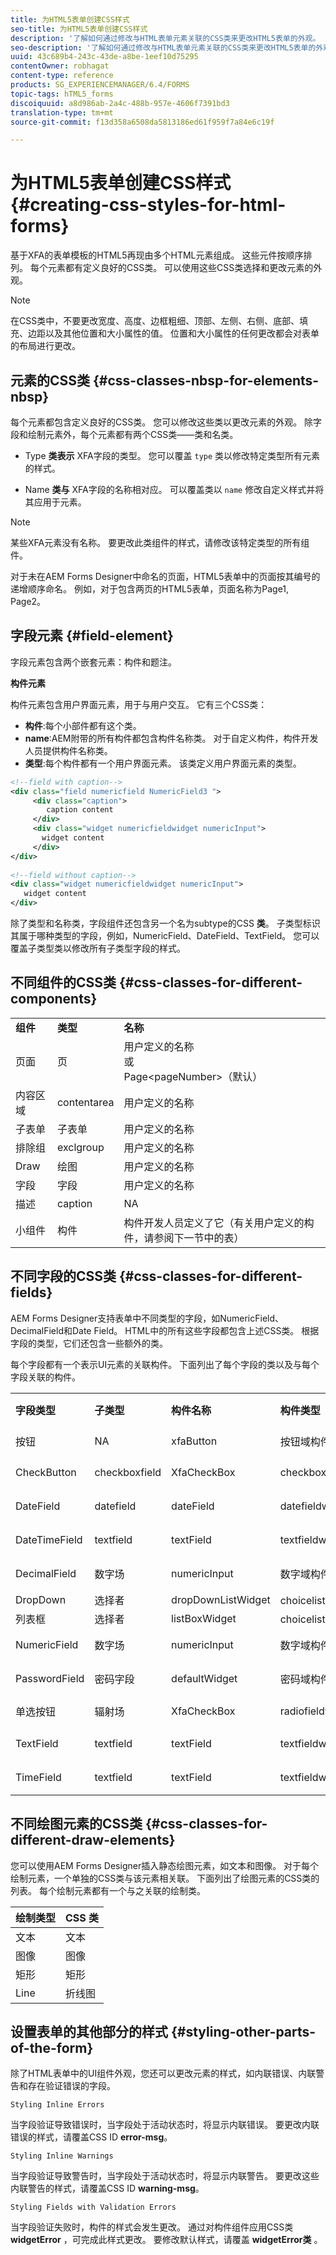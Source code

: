 ```yaml
---
title: 为HTML5表单创建CSS样式
seo-title: 为HTML5表单创建CSS样式
description: '了解如何通过修改与HTML表单元素关联的CSS类来更改HTML5表单的外观。 '
seo-description: '了解如何通过修改与HTML表单元素关联的CSS类来更改HTML5表单的外观。 '
uuid: 43c689b4-243c-43de-a8be-1eef10d75295
contentOwner: robhagat
content-type: reference
products: SG_EXPERIENCEMANAGER/6.4/FORMS
topic-tags: hTML5_forms
discoiquuid: a8d986ab-2a4c-488b-957e-4606f7391bd3
translation-type: tm+mt
source-git-commit: f13d358a6508da5813186ed61f959f7a84e6c19f

---
```



# 为HTML5表单创建CSS样式 {#creating-css-styles-for-html-forms}

基于XFA的表单模板的HTML5再现由多个HTML元素组成。 这些元件按顺序排列。 每个元素都有定义良好的CSS类。 可以使用这些CSS类选择和更改元素的外观。

>[!NOTE]
>
>在CSS类中，不要更改宽度、高度、边框粗细、顶部、左侧、右侧、底部、填充、边距以及其他位置和大小属性的值。 位置和大小属性的任何更改都会对表单的布局进行更改。

## 元素的CSS类 {#css-classes-nbsp-for-elements-nbsp}

每个元素都包含定义良好的CSS类。 您可以修改这些类以更改元素的外观。 除字段和绘制元素外，每个元素都有两个CSS类——类和名类。

* Type **类表示** XFA字段的类型。 您可以覆盖 `type` 类以修改特定类型所有元素的样式。

* Name **类与** XFA字段的名称相对应。 可以覆盖类以 `name` 修改自定义样式并将其应用于元素。

>[!NOTE]
>
>某些XFA元素没有名称。 要更改此类组件的样式，请修改该特定类型的所有组件。

对于未在AEM Forms Designer中命名的页面，HTML5表单中的页面按其编号的递增顺序命名。 例如，对于包含两页的HTML5表单，页面名称为Page1, Page2。

## 字段元素 {#field-element}

字段元素包含两个嵌套元素：构件和题注。

**构件元素**

构件元素包含用户界面元素，用于与用户交互。 它有三个CSS类：

* **构件**:每个小部件都有这个类。
* **name**:AEM附带的所有构件都包含构件名称类。 对于自定义构件，构件开发人员提供构件名称类。
* **类型**:每个构件都有一个用户界面元素。 该类定义用户界面元素的类型。

```xml
<!--field with caption-->
<div class="field numericfield NumericField3 ">
     <div class="caption">
        caption content
     </div>
     <div class="widget numericfieldwidget numericInput">
       widget content
     </div>
</div>
 
<!--field without caption-->
<div class="widget numericfieldwidget numericInput">
   widget content
</div>
```

除了类型和名称类，字段组件还包含另一个名为subtype的CSS **类**。 子类型标识其属于哪种类型的字段，例如，NumericField、DateField、TextField。 您可以覆盖子类型类以修改所有子类型字段的样式。

## 不同组件的CSS类 {#css-classes-for-different-components}

<table> 
 <tbody> 
  <tr> 
   <td><strong>组件</strong></td> 
   <td><strong>类型</strong></td> 
   <td><strong>名称</strong></td> 
  </tr> 
  <tr> 
   <td>页面</td> 
   <td>页</td> 
   <td>用户定义的名称<br /> 或<br /> Page&lt;pageNumber&gt;（默认）</td> 
  </tr> 
  <tr> 
   <td>内容区域</td> 
   <td>contentarea</td> 
   <td>用户定义的名称</td> 
  </tr> 
  <tr> 
   <td>子表单</td> 
   <td>子表单</td> 
   <td>用户定义的名称</td> 
  </tr> 
  <tr> 
   <td>排除组</td> 
   <td>exclgroup</td> 
   <td>用户定义的名称</td> 
  </tr> 
  <tr> 
   <td>Draw</td> 
   <td>绘图</td> 
   <td>用户定义的名称</td> 
  </tr> 
  <tr> 
   <td>字段</td> 
   <td>字段</td> 
   <td>用户定义的名称</td> 
  </tr> 
  <tr> 
   <td>描述</td> 
   <td>caption</td> 
   <td>NA</td> 
  </tr> 
  <tr> 
   <td>小组件</td> 
   <td>构件</td> 
   <td>构件开发人员定义了它（有关用户定义的构件，请参阅下一节中的表）</td> 
  </tr> 
 </tbody> 
</table>

## 不同字段的CSS类 {#css-classes-for-different-fields}

AEM Forms Designer支持表单中不同类型的字段，如NumericField、DecimalField和Date Field。 HTML中的所有这些字段都包含上述CSS类。 根据字段的类型，它们还包含一些额外的类。

每个字段都有一个表示UI元素的关联构件。 下面列出了每个字段的类以及与每个字段关联的构件。

<table> 
 <tbody> 
  <tr> 
   <td><strong>字段类型</strong></td> 
   <td><strong>子类型</strong></td> 
   <td><strong>构件名称</strong></td> 
   <td><strong>构件类型</strong></td> 
   <td><strong>HTML UI标签</strong></td> 
  </tr> 
  <tr> 
   <td>按钮<br type="_moz" /> </td> 
   <td>NA</td> 
   <td>xfaButton<br type="_moz" /> </td> 
   <td>按钮域构件<br type="_moz" /> </td> 
   <td>input type=button<br type="_moz" /> </td> 
  </tr> 
  <tr> 
   <td>CheckButton<br type="_moz" /> </td> 
   <td>checkboxfield<br /> </td> 
   <td>XfaCheckBox<br type="_moz" /> </td> 
   <td>checkboxfieldwidget<br type="_moz" /> </td> 
   <td>输入类型=复选框<br type="_moz" /> </td> 
  </tr> 
  <tr> 
   <td>DateField<br type="_moz" /> </td> 
   <td>datefield<br type="_moz" /> </td> 
   <td>dateField<br type="_moz" /> </td> 
   <td>datefieldwidged<br type="_moz" /> </td> 
   <td>输入类型=文本<br type="_moz" /> </td> 
  </tr> 
  <tr> 
   <td>DateTimeField<br type="_moz" /> </td> 
   <td>textfield<br type="_moz" /> </td> 
   <td>textField<br type="_moz" /> </td> 
   <td>textfieldwidget</td> 
   <td>输入类型=文本<br type="_moz" /> </td> 
  </tr> 
  <tr> 
   <td>DecimalField<br type="_moz" /> </td> 
   <td>数字场<br type="_moz" /> </td> 
   <td>numericInput<br type="_moz" /> </td> 
   <td>数字域构件<br type="_moz" /> </td> 
   <td>输入类型=文本<br type="_moz" /> </td> 
  </tr> 
  <tr> 
   <td>DropDown<br type="_moz" /> </td> 
   <td>选择者<br type="_moz" /> </td> 
   <td>dropDownListWidget<br type="_moz" /> </td> 
   <td>choicelist构件<br type="_moz" /> </td> 
   <td>选择</td> 
  </tr> 
  <tr> 
   <td>列表框<br type="_moz" /> </td> 
   <td>选择者<br type="_moz" /> </td> 
   <td>listBoxWidget<br type="_moz" /> </td> 
   <td>choicelist构件<br type="_moz" /> </td> 
   <td>醇</td> 
  </tr> 
  <tr> 
   <td>NumericField<br type="_moz" /> </td> 
   <td>数字场<br type="_moz" /> </td> 
   <td>numericInput<br type="_moz" /> </td> 
   <td>数字域构件<br type="_moz" /> </td> 
   <td>输入类型=文本<br type="_moz" /> </td> 
  </tr> 
  <tr> 
   <td>PasswordField<br type="_moz" /> </td> 
   <td>密码字段<br type="_moz" /> </td> 
   <td>defaultWidget<br type="_moz" /> </td> 
   <td>密码域构件<br type="_moz" /> </td> 
   <td>输入类型=密码<br type="_moz" /> </td> 
  </tr> 
  <tr> 
   <td>单选按钮<br type="_moz" /> </td> 
   <td>辐射场<br type="_moz" /> </td> 
   <td>XfaCheckBox<br type="_moz" /> </td> 
   <td>radiofieldwidget<br type="_moz" /> </td> 
   <td>输入类型=radio<br type="_moz" /> </td> 
  </tr> 
  <tr> 
   <td>TextField<br type="_moz" /> </td> 
   <td>textfield<br type="_moz" /> </td> 
   <td>textField<br type="_moz" /> </td> 
   <td>textfieldwidget<br type="_moz" /> </td> 
   <td>输入类型=文本<br type="_moz" /> </td> 
  </tr> 
  <tr> 
   <td>TimeField<br type="_moz" /> </td> 
   <td>textfield<br type="_moz" /> </td> 
   <td>textField<br type="_moz" /> </td> 
   <td>textfieldwidget<br type="_moz" /> </td> 
   <td>输入类型=文本<br type="_moz" /> </td> 
  </tr> 
 </tbody> 
</table>

## 不同绘图元素的CSS类 {#css-classes-for-different-draw-elements}

您可以使用AEM Forms Designer插入静态绘图元素，如文本和图像。 对于每个绘制元素，一个单独的CSS类与该元素相关联。 下面列出了绘图元素的CSS类的列表。 每个绘制元素都有一个与之关联的绘制类。

| **绘制类型** | **CSS 类** |
|---|---|
| 文本 | 文本 |
| 图像 | 图像 |
| 矩形 | 矩形 |
| Line | 折线图 |

## 设置表单的其他部分的样式 {#styling-other-parts-of-the-form}

除了HTML表单中的UI组件外观，您还可以更改元素的样式，如内联错误、内联警告和存在验证错误的字段。

`Styling Inline Errors`

当字段验证导致错误时，当字段处于活动状态时，将显示内联错误。 要更改内联错误的样式，请覆盖CSS ID **error-msg**。

`Styling Inline Warnings`

当字段验证导致警告时，当字段处于活动状态时，将显示内联警告。 要更改这些内联警告的样式，请覆盖CSS ID **warning-msg**。

`Styling Fields with Validation Errors`

当字段验证失败时，构件的样式会发生更改。 通过对构件组件应用CSS类 **widgetError** ，可完成此样式更改。 要修改默认样式，请覆盖 **widgetError类** 。
